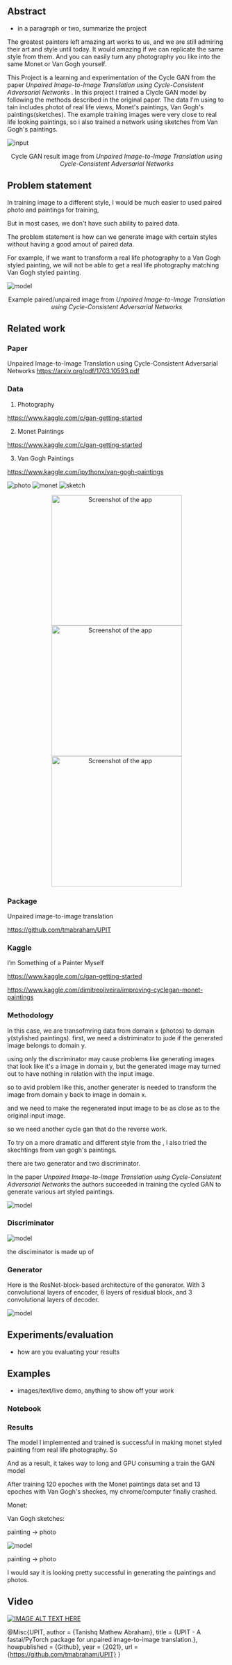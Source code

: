 ## Abstract 

- in a paragraph or two, summarize the project

The greatest painters left amazing art works to us, and we are still admiring their art and style until today. It would 
amazing if we can replicate the same style from them. And you can easily turn any photography you like into the same 
Monet or Van Gogh yourself. 

This Project is a learning and experimentation of the Cycle GAN from the paper <em>Unpaired Image-to-Image Translation 
using Cycle-Consistent Adversarial Networks</em> . In this project I trained a Clycle GAN model by following the methods 
described in the original paper. The data I'm using to tain includes photot of real life views, Monet's paintings, Van 
Gogh's paintings(sketches). The example training images were very close to real life looking paintings, so i also trained a
network using sketches from Van Gogh's paintings. 

![input](images/paper_res.png)

<figcaption align = "center"> Cycle GAN result image from <em>Unpaired Image-to-Image Translation using Cycle-Consistent Adversarial 
Networks</em> </figcaption>


## Problem statement 

In training image to a different style, I would be much easier to used paired photo and paintings for training, 

But in most cases, we don't have such ability to paired data. 

The problem statement is how can we generate image with certain styles without having a good amout of paired data. 

For example, if we want to transform a real life photography to a Van Gogh styled painting, we will not be able to get 
a real life photography matching Van Gogh styled painting.

![model](images/problem.png)

<figcaption align = "center"> Example paired/unpaired image from <em>Unpaired Image-to-Image Translation using Cycle-Consistent Adversarial 
Networks</em> </figcaption>

## Related work 

### Paper

Unpaired Image-to-Image Translation using Cycle-Consistent Adversarial Networks
https://arxiv.org/pdf/1703.10593.pdf

### Data

1. Photography

https://www.kaggle.com/c/gan-getting-started

2. Monet Paintings

https://www.kaggle.com/c/gan-getting-started

3. Van Gogh Paintings

https://www.kaggle.com/ipythonx/van-gogh-paintings

![photo](images/photo.png)
![monet](images/monet.png)
![sketch](images/sketch.png)

<p align="middle">
<img src="./images/photo.png" alt="Screenshot of the app" height="300" />
<img src="./images/monet.png" alt="Screenshot of the app" height="300" />
<img src="./images/sketch.png" alt="Screenshot of the app" height="300" />
</p>

### Package 
Unpaired image-to-image translation

https://github.com/tmabraham/UPIT

### Kaggle
I’m Something of a Painter Myself

https://www.kaggle.com/c/gan-getting-started

https://www.kaggle.com/dimitreoliveira/improving-cyclegan-monet-paintings

### Methodology

In this case, we are transofmring data from domain x (photos) to domain y(stylished paintings). 
first, we need a distriminator to jude if the generated image belongs to domain y. 

using only the discriminator may cause problems like generating images that look like it's a image in domain y, but the generated image may turned out to have nothing in relation with the input image. 

so to avid problem like this, another generater is needed to transform the image from domain y back to image in domain x. 

and we need to make the regenerated input image to be as close as to the original input image. 

so we need another cycle gan that do the reverse work. 

To try on a more dramatic and different style from the , I also tried the skechtings from van gogh's paintings. 

there are two generator and two discriminator.

In the paper <em>Unpaired Image-to-Image Translation 
using Cycle-Consistent Adversarial Networks</em> the authors succeeded in training the cycled GAN to generate various 
art styled paintings.

![model](images/model3.png)

### Discriminator


![model](images/discriminator.png)

the disciminator is made up of 

### Generator

Here is the ResNet-block-based architecture of the generator. 
With 3 convolutional layers of encoder, 6 layers of residual block, and 3 convolutional layers of decoder. 

![model](images/generator.png)

## Experiments/evaluation 

- how are you evaluating your results

## Examples

- images/text/live demo, anything to show off your work

### Notebook

### Results

The model I implemented and trained is successful in making monet styled painting from real life photography. So 

And as a result, it takes way to long and GPU consuming a train the GAN model

After training 120 epoches with the Monet paintings data set and 13 epoches with Van Gogh's sheckes, my chrome/computer
finally crashed. 

Monet:

Van Gogh sketches:

painting -> photo

![model](images/my_res.png)

painting -> photo

I would say it is looking pretty successful in generating the paintings and photos.


## Video

[![IMAGE ALT TEXT HERE](https://img.youtube.com/vi/YOUTUBE_VIDEO_ID_HERE/0.jpg)](https://www.youtube.com/watch?v=YOUTUBE_VIDEO_ID_HERE)



@Misc{UPIT,
    author =       {Tanishq Mathew Abraham},
    title =        {UPIT - A fastai/PyTorch package for unpaired image-to-image translation.},
    howpublished = {Github},
    year =         {2021},
    url =          {https://github.com/tmabraham/UPIT}
}
